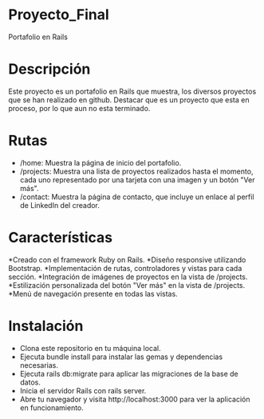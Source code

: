 # Proyecto_Final

Portafolio en Rails

# Descripción

Este proyecto es un portafolio en Rails que muestra, los diversos proyectos que se han realizado en github. Destacar que es un proyecto que esta en proceso, por lo que aun no esta terminado.

# Rutas

* /home: Muestra la página de inicio del portafolio.
* /projects: Muestra una lista de proyectos realizados hasta el momento, cada uno representado por una tarjeta con una imagen y un botón "Ver más".
* /contact: Muestra la página de contacto, que incluye un enlace al perfil de LinkedIn del creador.

# Características

*Creado con el framework Ruby on Rails.
*Diseño responsive utilizando Bootstrap.
*Implementación de rutas, controladores y vistas para cada sección.
*Integración de imágenes de proyectos en la vista de /projects.
*Estilización personalizada del botón "Ver más" en la vista de /projects.
*Menú de navegación presente en todas las vistas.

# Instalación

* Clona este repositorio en tu máquina local.
* Ejecuta bundle install para instalar las gemas y dependencias necesarias.
* Ejecuta rails db:migrate para aplicar las migraciones de la base de datos.
* Inicia el servidor Rails con rails server.
* Abre tu navegador y visita http://localhost:3000 para ver la aplicación en funcionamiento.

